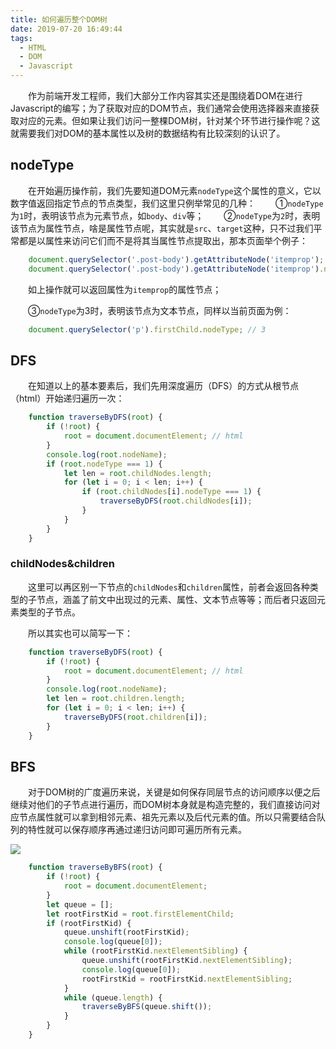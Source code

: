 ```yaml
---
title: 如何遍历整个DOM树
date: 2019-07-20 16:49:44
tags:
  - HTML
  - DOM
  - Javascript
---
```


&emsp;&emsp;作为前端开发工程师，我们大部分工作内容其实还是围绕着DOM在进行Javascript的编写；为了获取对应的DOM节点，我们通常会使用选择器来直接获取对应的元素。但如果让我们访问一整棵DOM树，针对某个环节进行操作呢？这就需要我们对DOM的基本属性以及树的数据结构有比较深刻的认识了。

<escape><!-- more --></escape>

## nodeType

&emsp;&emsp;在开始遍历操作前，我们先要知道DOM元素`nodeType`这个属性的意义，它以数字值返回指定节点的节点类型，我们这里只例举常见的几种：
&emsp;&emsp;①`nodeType`为`1`时，表明该节点为元素节点，如`body`、`div`等；
&emsp;&emsp;②`nodeType`为`2`时，表明该节点为属性节点，啥是属性节点呢，其实就是`src`、`target`这种，只不过我们平常都是以属性来访问它们而不是将其当属性节点提取出，那本页面举个例子：

```javascript
    document.querySelector('.post-body').getAttributeNode('itemprop');  // itemprop="articleBody"
    document.querySelector('.post-body').getAttributeNode('itemprop').nodeType; // 2
```

&emsp;&emsp;如上操作就可以返回属性为`itemprop`的属性节点；

&emsp;&emsp;③`nodeType`为3时，表明该节点为文本节点，同样以当前页面为例：

```javascript
    document.querySelector('p').firstChild.nodeType; // 3
```
## DFS

&emsp;&emsp;在知道以上的基本要素后，我们先用深度遍历（DFS）的方式从根节点（html）开始递归遍历一次：

```javascript
    function traverseByDFS(root) {
        if (!root) {
            root = document.documentElement; // html
        }
        console.log(root.nodeName);
        if (root.nodeType === 1) {
            let len = root.childNodes.length;
            for (let i = 0; i < len; i++) {
                if (root.childNodes[i].nodeType === 1) {
                    traverseByDFS(root.childNodes[i]);
                }
            }
        }
    }
```

### childNodes&children

&emsp;&emsp;这里可以再区别一下节点的`childNodes`和`children`属性，前者会返回各种类型的子节点，涵盖了前文中出现过的元素、属性、文本节点等等；而后者只返回元素类型的子节点。

&emsp;&emsp;所以其实也可以简写一下：

```javascript
    function traverseByDFS(root) {
        if (!root) {
            root = document.documentElement; // html
        }
        console.log(root.nodeName);
        let len = root.children.length;
        for (let i = 0; i < len; i++) {
        	traverseByDFS(root.children[i]);
        }
    }
```

## BFS

&emsp;&emsp;对于DOM树的广度遍历来说，关键是如何保存同层节点的访问顺序以便之后继续对他们的子节点进行遍历，而DOM树本身就是构造完整的，我们直接访问对应节点属性就可以拿到相邻元素、祖先元素以及后代元素的值。所以只需要结合队列的特性就可以保存顺序再通过递归访问即可遍历所有元素。

![](dom.png)

```javascript
    function traverseByBFS(root) {
        if (!root) {
            root = document.documentElement;
        }
        let queue = [];
        let rootFirstKid = root.firstElementChild;
        if (rootFirstKid) {
            queue.unshift(rootFirstKid);
            console.log(queue[0]);
            while (rootFirstKid.nextElementSibling) {
                queue.unshift(rootFirstKid.nextElementSibling);
                console.log(queue[0]);
                rootFirstKid = rootFirstKid.nextElementSibling;
            }
            while (queue.length) {
                traverseByBFS(queue.shift());
            }
        }
    }
``` 